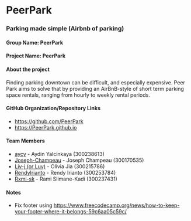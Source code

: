 # PeerPark
### Parking made simple (Airbnb of parking)

#### Group Name: PeerPark
#### Project Name: PeerPark

#### About the project
Finding parking downtown can be difficult, and especially expensive. Peer Park aims to solve that by providing an AirBnB-style of short term parking space rentals, ranging from hourly to weekly rental periods. 

#### GitHub Organization/Repository Links
* https://github.com/PeerPark
* https://PeerPark.github.io

#### Team Members
* [aycy](https://github.com/aycy) - Aydin Yalcinkaya (300238613)
* [Joseph-Champeau](https://github.com/Joseph-Champeau) - Joseph Champeau (300170535)
* [Liv-j (or Luv)](https://github.com/Liv-j) - Olivia Jia (300215786)
* [RendyIrianto](https://github.com/RendyIrianto) - Rendy Irianto (300253784)
* [Rxmi-sk](https://github.com/Rxmi-sk) - Rami Slimane-Kadi (300237431)

#### Notes
* Fix footer using https://www.freecodecamp.org/news/how-to-keep-your-footer-where-it-belongs-59c6aa05c59c/
